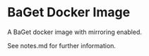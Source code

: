 # BaGet Docker Image

A BaGet docker image with mirroring enabled.

See notes.md for further information.